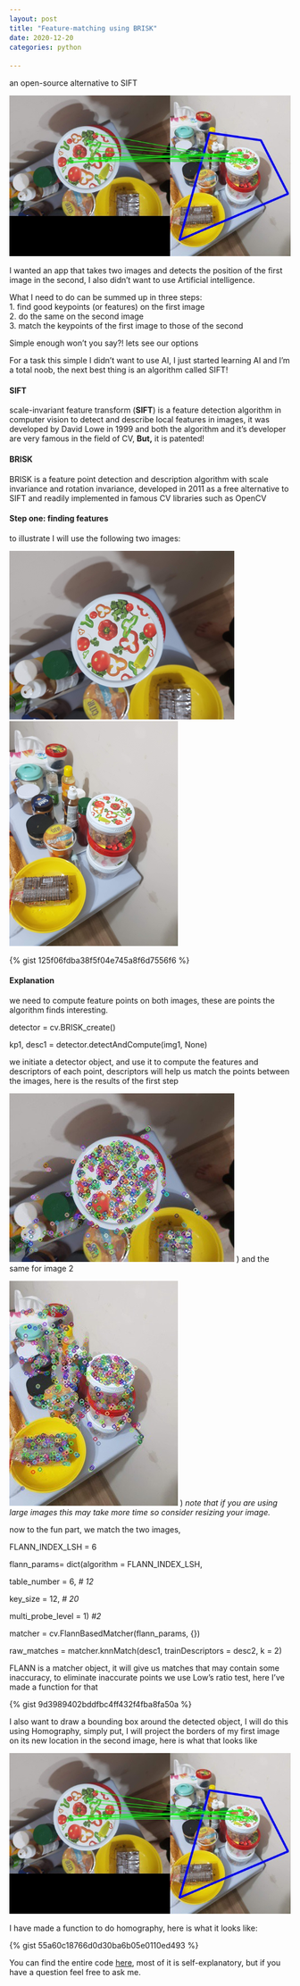```yaml
---
layout: post
title: "Feature-matching using BRISK"
date: 2020-12-20
categories: python

---
```


an open-source alternative to SIFT

![](/assets/1__mLIMuhr__hhYP18TGGjpMoA.jpeg)

I wanted an app that takes two images and detects the position of the first image in the second, I also didn’t want to use Artificial intelligence.

What I need to do can be summed up in three steps:  
1\. find good keypoints (or features) on the first image  
2\. do the same on the second image  
3\. match the keypoints of the first image to those of the second

Simple enough won’t you say?! lets see our options

For a task this simple I didn’t want to use AI, I just started learning AI and I’m a total noob, the next best thing is an algorithm called SIFT!

#### **SIFT**

scale-invariant feature transform (**SIFT**) is a feature detection algorithm in computer vision to detect and describe local features in images, it was developed by David Lowe in 1999 and both the algorithm and it’s developer are very famous in the field of CV, **But,** it is patented!

#### **BRISK**

BRISK is a feature point detection and description algorithm with scale invariance and rotation invariance, developed in 2011 as a free alternative to SIFT and readily implemented in famous CV libraries such as OpenCV

#### Step one: finding features

to illustrate I will use the following two images:

![](/assets/1__k02cVMqiaUJBVkmrUF58VQ.jpeg)
![](/assets/1__SaRtd0__7M8jmKsyY0GcpzQ.jpeg)

{% gist 125f06fdba38f5f04e745a8f6d7556f6 %}

#### Explanation

we need to compute feature points on both images, these are points the algorithm finds interesting.

detector = cv.BRISK\_create()

kp1, desc1 = detector.detectAndCompute(img1, None)

we initiate a detector object, and use it to compute the features and descriptors of each point, descriptors will help us match the points between the images, here is the results of the first step

![](/assets/1__q8NyLmPimfa0a6FOaTNQ8Q.jpeg)
)
and the same for image 2

![](/assets/1__S9oooywQ3WA1PLxTvKJpOg.jpeg)
)
_note that if you are using large images this may take more time so consider resizing your image._

now to the fun part, we match the two images,

FLANN\_INDEX\_LSH    = 6

flann\_params= dict(algorithm = FLANN\_INDEX\_LSH,

table\_number = 6, _\# 12_

key\_size = 12,     _\# 20_

multi\_probe\_level = 1) _#2_

matcher = cv.FlannBasedMatcher(flann\_params, {})

raw\_matches = matcher.knnMatch(desc1, trainDescriptors = desc2, k = 2)

FLANN is a matcher object, it will give us matches that may contain some inaccuracy, to eliminate inaccurate points we use Low’s ratio test, here I’ve made a function for that

{% gist 9d3989402bddfbc4ff432f4fba8fa50a %}

I also want to draw a bounding box around the detected object, I will do this using Homography, simply put, I will project the borders of my first image on its new location in the second image, here is what that looks like


![](/assets/1__mLIMuhr__hhYP18TGGjpMoA.jpeg)

I have made a function to do homography, here is what it looks like:

{% gist 55a60c18766d0d30ba6b05e0110ed493 %}

You can find the entire code [here](https://github.com/Hasan-Alsulaiman/BRISK-matching), most of it is self-explanatory, but if you have a question feel free to ask me.

